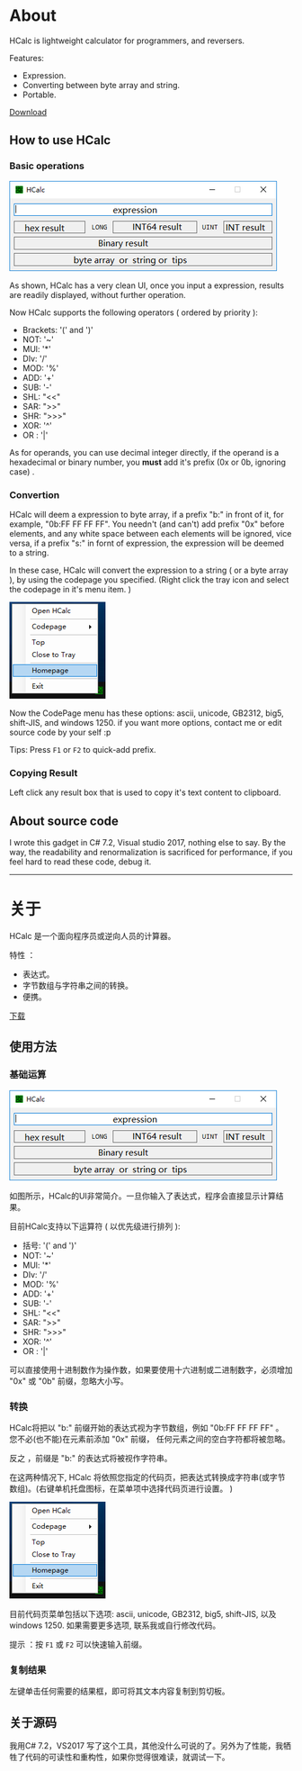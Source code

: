 # About
HCalc is lightweight calculator for programmers, and reversers.

Features:
* Expression.
* Converting between byte array and string.
* Portable.
 
[Download](https://github.com/differentrain/HCalc/releases/download/v1.0.0.1/HCalc1.0.0.1.zip)
 
## How to use HCalc

### Basic operations
![](https://raw.githubusercontent.com/differentrain/HCalc/master/Images/1.png)

As shown, HCalc has a very clean UI, once you input a expression, results are readily displayed, without further operation.

Now HCalc supports the following operators ( ordered by priority ): 
* Brackets: '(' and ')'
* NOT: '~'  
* MUl: '*'
* DIv: '/'
* MOD: '%'
* ADD: '+'
* SUB: '-'
* SHL: "<<"
* SAR: ">>"  
* SHR: ">>>"  
* XOR: '^'
* OR : '|'

As for operands, you can use decimal integer directly, if the operand is a hexadecimal or binary number, you __must__ add it's prefix (0x or 0b, ignoring case) .

### Convertion

HCalc will deem a expression to byte array, if a prefix "b:" in front of it, for example, "0b:FF FF FF FF". You needn't (and can't) add  prefix "0x" before elements, and any white space between each elements will be ignored, vice versa, if a prefix "s:" in fornt of expression, the expression will be deemed to a string.

In these case, HCalc will convert the expression to a string ( or a byte array ), by using the codepage you specified. (Right click the tray icon and select the codepage in it's menu item. )

![](https://raw.githubusercontent.com/differentrain/HCalc/master/Images/2.png)

Now the CodePage menu has these options: ascii, unicode, GB2312, big5, shift-JIS, and windows 1250. if you want more options, contact me or edit source code by your self :p

Tips: Press `F1` or `F2` to quick-add prefix.

### Copying Result

Left click any result box that is used to copy it's text content to clipboard.
 
## About source code

I wrote this gadget in C# 7.2, Visual studio 2017, nothing else to say. By the way, the readability and renormalization is sacrificed for performance, if you feel hard to read these code, debug it.

--- 

# 关于
HCalc 是一个面向程序员或逆向人员的计算器。
 
特性 ：
* 表达式。
* 字节数组与字符串之间的转换。
* 便携。

[下载](https://github.com/differentrain/HCalc/releases/download/v1.0.0.1/HCalc1.0.0.1.zip)

## 使用方法

### 基础运算
![](https://raw.githubusercontent.com/differentrain/HCalc/master/Images/1.png)
 
如图所示，HCalc的UI非常简介。一旦你输入了表达式，程序会直接显示计算结果。
 
目前HCalc支持以下运算符 ( 以优先级进行排列 ): 
* 括号: '(' and ')'
* NOT: '~'  
* MUl: '*'
* DIv: '/'
* MOD: '%'
* ADD: '+'
* SUB: '-'
* SHL: "<<"
* SAR: ">>"  
* SHR: ">>>"  
* XOR: '^'
* OR : '|'
 
可以直接使用十进制数作为操作数，如果要使用十六进制或二进制数字，必须增加 "0x" 或 "0b" 前缀，忽略大小写。

### 转换

HCalc将把以 "b:" 前缀开始的表达式视为字节数组，例如 "0b:FF FF FF FF" 。 您不必(也不能)在元素前添加 "0x" 前缀， 任何元素之间的空白字符都将被忽略。
 
反之 ，前缀是 "b:" 的表达式将被视作字符串。
 
在这两种情况下, HCalc 将依照您指定的代码页，把表达式转换成字符串(或字节数组)。(右键单机托盘图标，在菜单项中选择代码页进行设置。 )

![](https://raw.githubusercontent.com/differentrain/HCalc/master/Images/2.png)
 
目前代码页菜单包括以下选项: ascii, unicode, GB2312, big5, shift-JIS, 以及 windows 1250. 如果需要更多选项, 联系我或自行修改代码。
 
提示 ：按 `F1` 或 `F2` 可以快速输入前缀。

### 复制结果
 
左键单击任何需要的结果框，即可将其文本内容复制到剪切板。
  
## 关于源码
 
我用C# 7.2，VS2017 写了这个工具，其他没什么可说的了。另外为了性能，我牺牲了代码的可读性和重构性，如果你觉得很难读，就调试一下。
